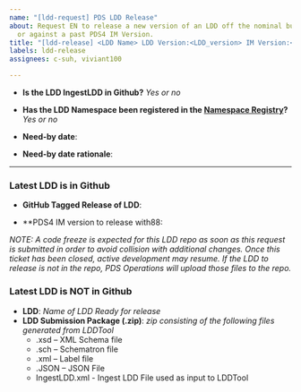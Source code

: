 ```yaml
---
name: "[ldd-request] PDS LDD Release"
about: Request EN to release a new version of an LDD off the nominal build schedule
  or against a past PDS4 IM Version.
title: "[ldd-release] <LDD Name> LDD Version:<LDD_version> IM Version:<IM_Version>"
labels: ldd-release
assignees: c-suh, viviant100

---
```


<!--
         The following questionnaire should be filled out by the LDD Steward and only 
         submitted for Off-Nominal Releases. See the documentation here for more details:
         https://pds-data-dictionaries.github.io/development/ldd-release.html#off-nominal-release
-->

* **Is the LDD IngestLDD in Github?** _Yes or no_

* **Has the LDD Namespace been registered in the [Namespace Registry](https://github.com/NASA-PDS/pds4-information-model/raw/main/docs/namespace-registry/pds-namespace-registry.pdf)?** _Yes or no_

<!-- Please indicate a drop-dead need-by date for this release -->
* **Need-by date**:

<!-- For quick turnarounds of releases, please indicate a rationale for the condensed schedule -->
* **Need-by date rationale**:

----

### Latest LDD is in Github

<!-- Link to LDD's tagged version under the repo's Releases.
        e.g. https://github.com/pds-data-dictionaries/ldd-geom/releases -->
* **GitHub Tagged Release of LDD**:

<!-- PDS4 IM version here -->
* **PDS4 IM version to release with88:

_NOTE: A code freeze is expected for this LDD repo as soon as this request is submitted in order to avoid collision with additional changes. Once this ticket has been closed, active development may resume. If the LDD to release is not in the repo, PDS Operations will upload those files to the repo._

### Latest LDD is NOT in Github
* **LDD**: _Name of LDD Ready for release_
* **LDD Submission Package (.zip)**: _zip consisting of the following files generated from LDDTool_
    * .xsd – XML Schema file
    * .sch – Schematron file
    * .xml – Label file
    * .JSON – JSON File
    * IngestLDD.xml - Ingest LDD File used as input to LDDTool
